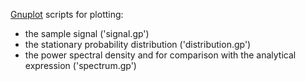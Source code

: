 [Gnuplot](http://www.gnuplot.info/) scripts for plotting:
* the sample signal ('signal.gp')
* the stationary probability distribution ('distribution.gp')
* the power spectral density and for comparison with the analytical expression ('spectrum.gp')

